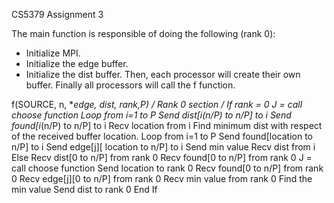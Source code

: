 


CS5379 Assignment 3


The main function is responsible of doing the following (rank 0):
-	Initialize MPI.
-	Initialize the edge buffer.
-	Initialize the dist buffer.
Then, each processor will create their own buffer.
Finally all processors will call the f function.

f(SOURCE, n, **edge, *dist, rank,P)
	/* Rank 0 section */
If rank = 0
J = call choose function
		Loop from i=1 to P
			Send dist[i*(n/P) to n/P] to i
			Send found[i*(n/P) to n/P] to i
			Recv location from i
Find minimum dist with respect of the received buffer location.
	Loop from i=1 to P
			Send found[location to n/P] to i
			Send edge[j][ location to n/P] to i
			Send min value
			Recv dist from i
	Else
		Recv dist[0 to n/P] from rank 0
		Recv found[0 to n/P] from rank 0
J = call choose function
		Send location to rank 0
		Recv found[0 to n/P] from rank 0 
		Recv edge[j][0 to n/P] from rank 0
		Recv  min value from rank 0
		Find the min value
		Send dist to rank 0
	End If






